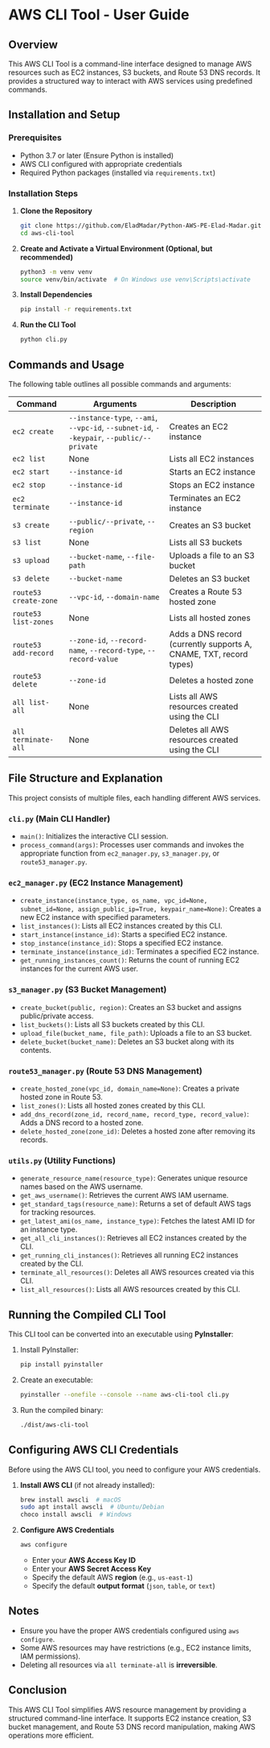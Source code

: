 # AWS CLI Tool - User Guide

## Overview
This AWS CLI Tool is a command-line interface designed to manage AWS resources such as EC2 instances, S3 buckets, and Route 53 DNS records. It provides a structured way to interact with AWS services using predefined commands.

## Installation and Setup
### Prerequisites
- Python 3.7 or later (Ensure Python is installed)
- AWS CLI configured with appropriate credentials
- Required Python packages (installed via `requirements.txt`)

### Installation Steps
1. **Clone the Repository**
   ```sh
   git clone https://github.com/EladMadar/Python-AWS-PE-Elad-Madar.git
   cd aws-cli-tool
   ```

2. **Create and Activate a Virtual Environment (Optional, but recommended)**
   ```sh
   python3 -m venv venv
   source venv/bin/activate  # On Windows use venv\Scripts\activate
   ```

3. **Install Dependencies**
   ```sh
   pip install -r requirements.txt
   ```

4. **Run the CLI Tool**
   ```sh
   python cli.py
   ```

## Commands and Usage
The following table outlines all possible commands and arguments:

| Command | Arguments | Description |
|---------|----------|-------------|
| `ec2 create` | `--instance-type`, `--ami`, `--vpc-id`, `--subnet-id`, `--keypair`, `--public/--private` | Creates an EC2 instance |
| `ec2 list` | None | Lists all EC2 instances |
| `ec2 start` | `--instance-id` | Starts an EC2 instance |
| `ec2 stop` | `--instance-id` | Stops an EC2 instance |
| `ec2 terminate` | `--instance-id` | Terminates an EC2 instance |
| `s3 create` | `--public/--private`, `--region` | Creates an S3 bucket |
| `s3 list` | None | Lists all S3 buckets |
| `s3 upload` | `--bucket-name`, `--file-path` | Uploads a file to an S3 bucket |
| `s3 delete` | `--bucket-name` | Deletes an S3 bucket |
| `route53 create-zone` | `--vpc-id`, `--domain-name` | Creates a Route 53 hosted zone |
| `route53 list-zones` | None | Lists all hosted zones |
| `route53 add-record` | `--zone-id`, `--record-name`, `--record-type`, `--record-value` | Adds a DNS record (currently supports A, CNAME, TXT, record types)|
| `route53 delete` | `--zone-id` | Deletes a hosted zone |
| `all list-all` | None | Lists all AWS resources created using the CLI |
| `all terminate-all` | None | Deletes all AWS resources created using the CLI |

## File Structure and Explanation
This project consists of multiple files, each handling different AWS services.

### `cli.py` (Main CLI Handler)
- `main()`: Initializes the interactive CLI session.
- `process_command(args)`: Processes user commands and invokes the appropriate function from `ec2_manager.py`, `s3_manager.py`, or `route53_manager.py`.

### `ec2_manager.py` (EC2 Instance Management)
- `create_instance(instance_type, os_name, vpc_id=None, subnet_id=None, assign_public_ip=True, keypair_name=None)`: Creates a new EC2 instance with specified parameters.
- `list_instances()`: Lists all EC2 instances created by this CLI.
- `start_instance(instance_id)`: Starts a specified EC2 instance.
- `stop_instance(instance_id)`: Stops a specified EC2 instance.
- `terminate_instance(instance_id)`: Terminates a specified EC2 instance.
- `get_running_instances_count()`: Returns the count of running EC2 instances for the current AWS user.

### `s3_manager.py` (S3 Bucket Management)
- `create_bucket(public, region)`: Creates an S3 bucket and assigns public/private access.
- `list_buckets()`: Lists all S3 buckets created by this CLI.
- `upload_file(bucket_name, file_path)`: Uploads a file to an S3 bucket.
- `delete_bucket(bucket_name)`: Deletes an S3 bucket along with its contents.

### `route53_manager.py` (Route 53 DNS Management)
- `create_hosted_zone(vpc_id, domain_name=None)`: Creates a private hosted zone in Route 53.
- `list_zones()`: Lists all hosted zones created by this CLI.
- `add_dns_record(zone_id, record_name, record_type, record_value)`: Adds a DNS record to a hosted zone.
- `delete_hosted_zone(zone_id)`: Deletes a hosted zone after removing its records.

### `utils.py` (Utility Functions)
- `generate_resource_name(resource_type)`: Generates unique resource names based on the AWS username.
- `get_aws_username()`: Retrieves the current AWS IAM username.
- `get_standard_tags(resource_name)`: Returns a set of default AWS tags for tracking resources.
- `get_latest_ami(os_name, instance_type)`: Fetches the latest AMI ID for an instance type.
- `get_all_cli_instances()`: Retrieves all EC2 instances created by the CLI.
- `get_running_cli_instances()`: Retrieves all running EC2 instances created by the CLI.
- `terminate_all_resources()`: Deletes all AWS resources created via this CLI.
- `list_all_resources()`: Lists all AWS resources created by this CLI.

## Running the Compiled CLI Tool
This CLI tool can be converted into an executable using **PyInstaller**:

1. Install PyInstaller:
   ```sh
   pip install pyinstaller
   ```
2. Create an executable:
   ```sh
   pyinstaller --onefile --console --name aws-cli-tool cli.py
   ```
3. Run the compiled binary:
   ```sh
   ./dist/aws-cli-tool
   ```

## Configuring AWS CLI Credentials
Before using the AWS CLI tool, you need to configure your AWS credentials.

1. **Install AWS CLI** (if not already installed):
   ```sh
   brew install awscli  # macOS
   sudo apt install awscli  # Ubuntu/Debian
   choco install awscli  # Windows
   ```

2. **Configure AWS Credentials**
   ```sh
   aws configure
   ```
   - Enter your **AWS Access Key ID**
   - Enter your **AWS Secret Access Key**
   - Specify the default AWS **region** (e.g., `us-east-1`)
   - Specify the default **output format** (`json`, `table`, or `text`)

## Notes
- Ensure you have the proper AWS credentials configured using `aws configure`.
- Some AWS resources may have restrictions (e.g., EC2 instance limits, IAM permissions).
- Deleting all resources via `all terminate-all` is **irreversible**.

## Conclusion
This AWS CLI Tool simplifies AWS resource management by providing a structured command-line interface. It supports EC2 instance creation, S3 bucket management, and Route 53 DNS record manipulation, making AWS operations more efficient.
